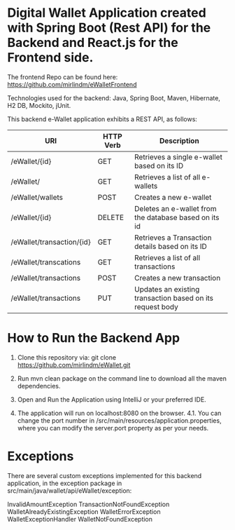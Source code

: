 # Digital Wallet Application created with Spring Boot (Rest API) for the Backend and React.js for the Frontend side.

The frontend Repo can be found here: https://github.com/mirlindm/eWalletFrontend

Technologies used for the backend: Java, Spring Boot, Maven, Hibernate, H2 DB, Mockito, jUnit.

This backend e-Wallet application exhibits a REST API, as follows:

URI                       | HTTP Verb     | Description
------------------------- | ------------- | ------------- 
/eWallet/{id}             | GET           | Retrieves a single e-wallet based on its ID
/eWallet/                 | GET           | Retrieves a list of all e-wallets
/eWallet/wallets          | POST          | Creates a new e-wallet
/eWallet/{id}             | DELETE        | Deletes an e-wallet from the database based on its id
/eWallet/transaction/{id} | GET           | Retrieves a Transaction details based on its ID
/eWallet/transcations     | GET           | Retrieves a list of all transactions
/eWallet/transactions     | POST          | Creates a new transaction
/eWallet/transactions     | PUT           | Updates an existing transaction based on its request body




# How to Run the Backend App
1. Clone this repository via: git clone https://github.com/mirlindm/eWallet.git

2. Run mvn clean package on the command line to download all the maven dependencies.

3. Open and Run the Application using IntelliJ or your preferred IDE.

4. The application will run on localhost:8080 on the browser. 
4.1. You can change the port number in /src/main/resources/application.properties, where you can modify the server.port property as per your needs.


# Exceptions
There are several custom exceptions implemented for this backend application, in the exception package in src/main/java/wallet/api/eWallet/exception:

InvalidAmountException
TransactionNotFoundException
WalletAlreadyExistingException
WalletErrorException
WalletExceptionHandler
WalletNotFoundException
